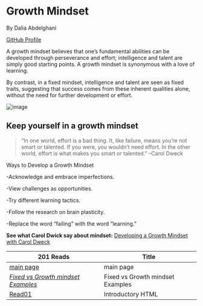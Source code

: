 # Growth Mindset

By Dalia Abdelghani 

[GitHub Profile](https://github.com/DaliaAbdelghani)


A growth mindset believes that one’s fundamental abilities can be developed through perseverance and effort; intelligence and talent are simply good starting points. A growth mindset is synonymous with a love of learning.

By contrast, in a fixed mindset, intelligence and talent are seen as fixed traits, suggesting that success comes from these inherent qualities alone, without the need for further development or effort.

![image](https://miro.medium.com/max/1200/1*TtlqcGNhwGaF0mOfsQJrOg.jpeg)

## Keep yourself in a growth mindset

>“In one world, effort is a bad thing. It, like failure, means you’re not smart or talented. If you were, you wouldn’t need effort. In the other world, effort is what makes you smart or talented.” –Carol Dweck

Ways to Develop a Growth Mindset

-Acknowledge and embrace imperfections.

-View challenges as opportunities.

-Try different learning tactics.

-Follow the research on brain plasticity.

-Replace the word “failing” with the word “learning.”

**See what Carol Dwick say about mindset:** [Developing a Growth Mindset with Carol Dweck](https://youtu.be/hiiEeMN7vbQ) 



| 201 Reads                                                                                                                  | Title                                   |
| -------------------------------------------------------------------------------------------------------------------------- | --------------------------------------- |
| [main page](https://daliaabdelghani.github.io/DaliaAbdelghani.github.io-reading-notes-)| main page                                                                   |
| [*Fixed vs Growth mindset Examples*](https://daliaabdelghani.github.io/DaliaAbdelghani.github.io-reading-notes-/secondpage) |Fixed vs Growth mindset Examples        |
| [Read01](https://daliaabdelghani.github.io/DaliaAbdelghani.github.io-reading-notes-/03Structure%20web%20pages%20with%20HTML)| Introductory HTML                      |                       
